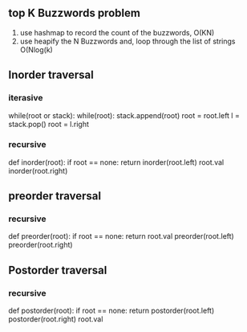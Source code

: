 ## top K Buzzwords problem
1. use hashmap to record the count of the buzzwords, O(KN)
2. use heapify the N Buzzwords and, loop through the list of strings O(Nlog(k)

## Inorder traversal
### iterasive
while(root or stack):
while(root):
stack.append(root)
root = root.left
l = stack.pop()
root = l.right

### recursive
def inorder(root):
if root == none:
return
inorder(root.left)
root.val
inorder(root.right)

## preorder traversal
### recursive
def preorder(root):
if root == none:
return
root.val
preorder(root.left)
preorder(root.right)

## Postorder traversal
### recursive
def postorder(root):
if root == none:
return
postorder(root.left)
postorder(root.right)
root.val
